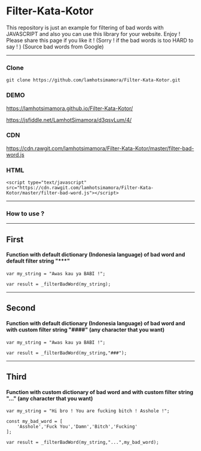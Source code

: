 # Filter-Kata-Kotor

This repository is just an example for filtering of bad words with JAVASCRIPT and also you can use this library for your website. 
Enjoy ! Please share this page if you like it ! (Sorry ! if the bad words is too HARD to say ! ) (Source bad words from Google)

----------
### Clone
```
git clone https://github.com/lamhotsimamora/Filter-Kata-Kotor.git
```

### DEMO 

https://lamhotsimamora.github.io/Filter-Kata-Kotor/

https://jsfiddle.net/LamhotSimamora/d3qsvLum/4/


### CDN
https://cdn.rawgit.com/lamhotsimamora/Filter-Kata-Kotor/master/filter-bad-word.js


### HTML
```
<script type="text/javascript" src="https://cdn.rawgit.com/lamhotsimamora/Filter-Kata-Kotor/master/filter-bad-word.js"></script>
```
----------
### How to use ?
----------
## First 
#### Function with default dictionary (Indonesia language) of bad word and default filter string "***"
```
var my_string = "Awas kau ya BABI !";

var result = _filterBadWord(my_string);
```
----------
## Second 
#### Function with default dictionary (Indonesia language) of bad word and with custom filter string "####" (any character that you want)

```
var my_string = "Awas kau ya BABI !";

var result = _filterBadWord(my_string,"###");
```
----------
## Third
#### Function with custom dictionary of bad word and with custom filter string "..." (any character that you want)

```
var my_string = "Hi bro ! You are fucking bitch ! Asshole !";

const my_bad_word = [
	'Asshole','Fuck You','Damn','Bitch','Fucking'
];

var result = _filterBadWord(my_string,"...",my_bad_word);
```



